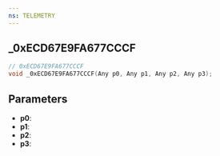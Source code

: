 ```yaml
---
ns: TELEMETRY
---
```

## _0xECD67E9FA677CCCF

```c
// 0xECD67E9FA677CCCF
void _0xECD67E9FA677CCCF(Any p0, Any p1, Any p2, Any p3);
```

## Parameters
* **p0**:
* **p1**:
* **p2**:
* **p3**:
